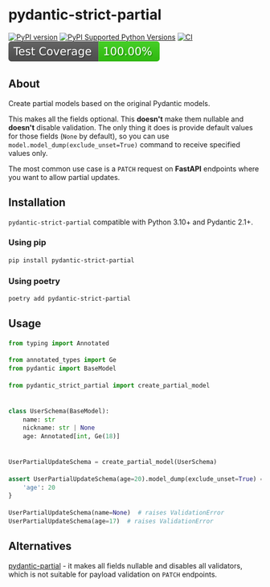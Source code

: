 # pydantic-strict-partial

[![PyPI version](https://badge.fury.io/py/pydantic-strict-partial.svg)](https://badge.fury.io/py/pydantic-strict-partial)
[![PyPI Supported Python Versions](https://img.shields.io/pypi/pyversions/pydantic-strict-partial.svg)](https://pypi.python.org/pypi/pydantic-strict-partial/)
[![CI](https://github.com/ADR-007/pydantic-strict-partial/actions/workflows/ci.yaml/badge.svg?branch=main)](https://github.com/ADR-007/pydantic-strict-partial/actions/workflows/ci.yaml)
![badge](https://raw.githubusercontent.com/ADR-007/pydantic-strict-partial/_xml_coverage_reports/data/main/./badge.svg)

## About

Create partial models based on the original Pydantic models. 

This makes all the fields optional. 
This **doesn't** make them nullable and **doesn't** disable validation.
The only thing it does is provide default values for those fields (`None` by default), 
so you can use `model.model_dump(exclude_unset=True)` command to receive specified values only.

The most common use case is a `PATCH` request on **FastAPI** endpoints where you want to allow partial updates.

## Installation

`pydantic-strict-partial` compatible with Python 3.10+ and Pydantic 2.1+.

### Using pip
```bash
pip install pydantic-strict-partial
```

### Using poetry
```bash
poetry add pydantic-strict-partial
```

## Usage

```python
from typing import Annotated

from annotated_types import Ge
from pydantic import BaseModel

from pydantic_strict_partial import create_partial_model


class UserSchema(BaseModel):
    name: str
    nickname: str | None
    age: Annotated[int, Ge(18)]


UserPartialUpdateSchema = create_partial_model(UserSchema)

assert UserPartialUpdateSchema(age=20).model_dump(exclude_unset=True) == {
    'age': 20
}

UserPartialUpdateSchema(name=None)  # raises ValidationError
UserPartialUpdateSchema(age=17)  # raises ValidationError

```

## Alternatives

[pydantic-partial](https://github.com/team23/pydantic-partial) - it makes all fields nullable and disables all validators, which is not suitable for payload validation on `PATCH` endpoints.
